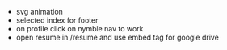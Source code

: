 - svg animation
- selected index for footer
- on profile click on nymble nav to work
- open resume in /resume and use embed tag for google drive
